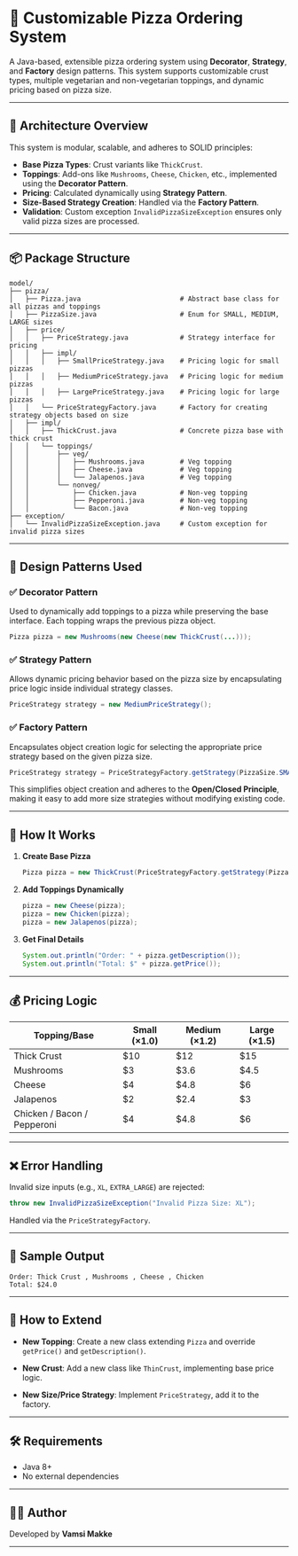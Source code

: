 # 🍕 Customizable Pizza Ordering System

A Java-based, extensible pizza ordering system using **Decorator**, **Strategy**, and **Factory** design patterns. This system supports customizable crust types, multiple vegetarian and non-vegetarian toppings, and dynamic pricing based on pizza size.

---

## 🧱 Architecture Overview

This system is modular, scalable, and adheres to SOLID principles:

* **Base Pizza Types**: Crust variants like `ThickCrust`.
* **Toppings**: Add-ons like `Mushrooms`, `Cheese`, `Chicken`, etc., implemented using the **Decorator Pattern**.
* **Pricing**: Calculated dynamically using **Strategy Pattern**.
* **Size-Based Strategy Creation**: Handled via the **Factory Pattern**.
* **Validation**: Custom exception `InvalidPizzaSizeException` ensures only valid pizza sizes are processed.

---

## 📦 Package Structure

```
model/
├── pizza/
│   ├── Pizza.java                         # Abstract base class for all pizzas and toppings
│   ├── PizzaSize.java                     # Enum for SMALL, MEDIUM, LARGE sizes
│   ├── price/
│   │   ├── PriceStrategy.java             # Strategy interface for pricing
│   │   ├── impl/
│   │   │   ├── SmallPriceStrategy.java    # Pricing logic for small pizzas
│   │   │   ├── MediumPriceStrategy.java   # Pricing logic for medium pizzas
│   │   │   ├── LargePriceStrategy.java    # Pricing logic for large pizzas
│   │   └── PriceStrategyFactory.java      # Factory for creating strategy objects based on size
│   ├── impl/
│   │   ├── ThickCrust.java                # Concrete pizza base with thick crust
│   │   └── toppings/
│   │       ├── veg/
│   │       │   ├── Mushrooms.java         # Veg topping
│   │       │   ├── Cheese.java            # Veg topping
│   │       │   └── Jalapenos.java         # Veg topping
│   │       └── nonveg/
│   │           ├── Chicken.java           # Non-veg topping
│   │           ├── Pepperoni.java         # Non-veg topping
│   │           └── Bacon.java             # Non-veg topping
├── exception/
│   └── InvalidPizzaSizeException.java     # Custom exception for invalid pizza sizes
```

---

## 🧩 Design Patterns Used

### ✅ Decorator Pattern

Used to dynamically add toppings to a pizza while preserving the base interface. Each topping wraps the previous pizza object.

```java
Pizza pizza = new Mushrooms(new Cheese(new ThickCrust(...)));
```

### ✅ Strategy Pattern

Allows dynamic pricing behavior based on the pizza size by encapsulating price logic inside individual strategy classes.

```java
PriceStrategy strategy = new MediumPriceStrategy();
```

### ✅ Factory Pattern

Encapsulates object creation logic for selecting the appropriate price strategy based on the given pizza size.

```java
PriceStrategy strategy = PriceStrategyFactory.getStrategy(PizzaSize.SMALL);
```

This simplifies object creation and adheres to the **Open/Closed Principle**, making it easy to add more size strategies without modifying existing code.

---

## 🚀 How It Works

1. **Create Base Pizza**

   ```java
   Pizza pizza = new ThickCrust(PriceStrategyFactory.getStrategy(PizzaSize.LARGE));
   ```

2. **Add Toppings Dynamically**

   ```java
   pizza = new Cheese(pizza);
   pizza = new Chicken(pizza);
   pizza = new Jalapenos(pizza);
   ```

3. **Get Final Details**

   ```java
   System.out.println("Order: " + pizza.getDescription());
   System.out.println("Total: $" + pizza.getPrice());
   ```

---

## 💰 Pricing Logic

| Topping/Base                | Small (×1.0) | Medium (×1.2) | Large (×1.5) |
| --------------------------- | ------------ | ------------- | ------------ |
| Thick Crust                 | \$10         | \$12          | \$15         |
| Mushrooms                   | \$3          | \$3.6         | \$4.5        |
| Cheese                      | \$4          | \$4.8         | \$6          |
| Jalapenos                   | \$2          | \$2.4         | \$3          |
| Chicken / Bacon / Pepperoni | \$4          | \$4.8         | \$6          |

---

## ❌ Error Handling

Invalid size inputs (e.g., `XL`, `EXTRA_LARGE`) are rejected:

```java
throw new InvalidPizzaSizeException("Invalid Pizza Size: XL");
```

Handled via the `PriceStrategyFactory`.

---

## 🧪 Sample Output

```text
Order: Thick Crust , Mushrooms , Cheese , Chicken
Total: $24.0
```

---

## 📌 How to Extend

* **New Topping**:
  Create a new class extending `Pizza` and override `getPrice()` and `getDescription()`.

* **New Crust**:
  Add a new class like `ThinCrust`, implementing base price logic.

* **New Size/Price Strategy**:
  Implement `PriceStrategy`, add it to the factory.

---

## 🛠️ Requirements

* Java 8+
* No external dependencies

---

## 👨‍💻 Author

Developed by **Vamsi Makke**

---

